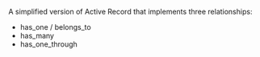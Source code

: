 A simplified version of Active Record that implements three relationships:
+ has_one / belongs_to
+ has_many
+ has_one_through
